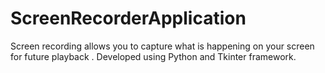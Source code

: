# ScreenRecorderApplication
Screen recording allows you to capture what is happening on your screen for future playback . 
Developed using Python and Tkinter framework.
